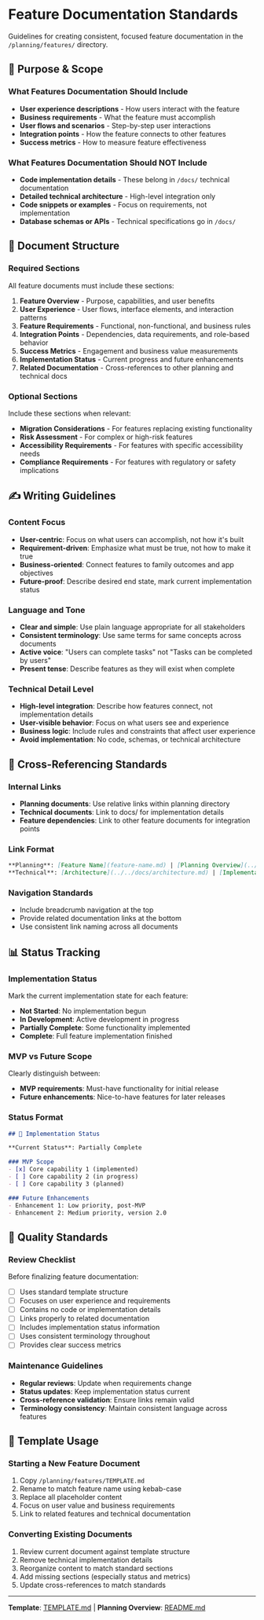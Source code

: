# Feature Documentation Standards

Guidelines for creating consistent, focused feature documentation in the `/planning/features/` directory.

## 📖 Purpose & Scope

### What Features Documentation Should Include
- **User experience descriptions** - How users interact with the feature
- **Business requirements** - What the feature must accomplish
- **User flows and scenarios** - Step-by-step user interactions
- **Integration points** - How the feature connects to other features
- **Success metrics** - How to measure feature effectiveness

### What Features Documentation Should NOT Include
- **Code implementation details** - These belong in `/docs/` technical documentation
- **Detailed technical architecture** - High-level integration only
- **Code snippets or examples** - Focus on requirements, not implementation
- **Database schemas or APIs** - Technical specifications go in `/docs/`

## 📝 Document Structure

### Required Sections
All feature documents must include these sections:

1. **Feature Overview** - Purpose, capabilities, and user benefits
2. **User Experience** - User flows, interface elements, and interaction patterns
3. **Feature Requirements** - Functional, non-functional, and business rules
4. **Integration Points** - Dependencies, data requirements, and role-based behavior
5. **Success Metrics** - Engagement and business value measurements
6. **Implementation Status** - Current progress and future enhancements
7. **Related Documentation** - Cross-references to other planning and technical docs

### Optional Sections
Include these sections when relevant:

- **Migration Considerations** - For features replacing existing functionality
- **Risk Assessment** - For complex or high-risk features
- **Accessibility Requirements** - For features with specific accessibility needs
- **Compliance Requirements** - For features with regulatory or safety implications

## ✍️ Writing Guidelines

### Content Focus
- **User-centric**: Focus on what users can accomplish, not how it's built
- **Requirement-driven**: Emphasize what must be true, not how to make it true
- **Business-oriented**: Connect features to family outcomes and app objectives
- **Future-proof**: Describe desired end state, mark current implementation status

### Language and Tone
- **Clear and simple**: Use plain language appropriate for all stakeholders
- **Consistent terminology**: Use same terms for same concepts across documents
- **Active voice**: "Users can complete tasks" not "Tasks can be completed by users"
- **Present tense**: Describe features as they will exist when complete

### Technical Detail Level
- **High-level integration**: Describe how features connect, not implementation details
- **User-visible behavior**: Focus on what users see and experience
- **Business logic**: Include rules and constraints that affect user experience
- **Avoid implementation**: No code, schemas, or technical architecture

## 🔗 Cross-Referencing Standards

### Internal Links
- **Planning documents**: Use relative links within planning directory
- **Technical documents**: Link to docs/ for implementation details
- **Feature dependencies**: Link to other feature documents for integration points

### Link Format
```markdown
**Planning**: [Feature Name](feature-name.md) | [Planning Overview](../README.md)
**Technical**: [Architecture](../../docs/architecture.md) | [Implementation Guide](../../docs/feature-name.md)
```

### Navigation Standards
- Include breadcrumb navigation at the top
- Provide related documentation links at the bottom
- Use consistent link naming across all documents

## 📊 Status Tracking

### Implementation Status
Mark the current implementation state for each feature:

- **Not Started**: No implementation begun
- **In Development**: Active development in progress
- **Partially Complete**: Some functionality implemented
- **Complete**: Full feature implementation finished

### MVP vs Future Scope
Clearly distinguish between:
- **MVP requirements**: Must-have functionality for initial release
- **Future enhancements**: Nice-to-have features for later releases

### Status Format
```markdown
## 🚧 Implementation Status

**Current Status**: Partially Complete

### MVP Scope
- [x] Core capability 1 (implemented)
- [ ] Core capability 2 (in progress)
- [ ] Core capability 3 (planned)

### Future Enhancements
- Enhancement 1: Low priority, post-MVP
- Enhancement 2: Medium priority, version 2.0
```

## 🎯 Quality Standards

### Review Checklist
Before finalizing feature documentation:

- [ ] Uses standard template structure
- [ ] Focuses on user experience and requirements
- [ ] Contains no code or implementation details
- [ ] Links properly to related documentation
- [ ] Includes implementation status information
- [ ] Uses consistent terminology throughout
- [ ] Provides clear success metrics

### Maintenance Guidelines
- **Regular reviews**: Update when requirements change
- **Status updates**: Keep implementation status current
- **Cross-reference validation**: Ensure links remain valid
- **Terminology consistency**: Maintain consistent language across features

## 🔄 Template Usage

### Starting a New Feature Document
1. Copy `/planning/features/TEMPLATE.md`
2. Rename to match feature name using kebab-case
3. Replace all placeholder content
4. Focus on user value and business requirements
5. Link to related features and technical documentation

### Converting Existing Documents
1. Review current document against template structure
2. Remove technical implementation details
3. Reorganize content to match standard sections
4. Add missing sections (especially status and metrics)
5. Update cross-references to match standards

---

**Template**: [TEMPLATE.md](features/TEMPLATE.md) | **Planning Overview**: [README.md](README.md)